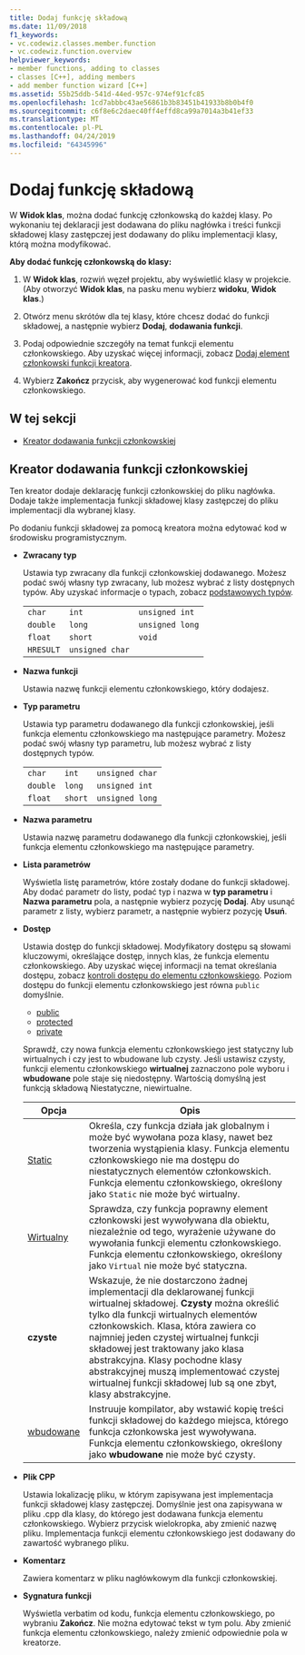 ```yaml
---
title: Dodaj funkcję składową
ms.date: 11/09/2018
f1_keywords:
- vc.codewiz.classes.member.function
- vc.codewiz.function.overview
helpviewer_keywords:
- member functions, adding to classes
- classes [C++], adding members
- add member function wizard [C++]
ms.assetid: 55b25ddb-541d-44ed-957c-974ef91cfc85
ms.openlocfilehash: 1cd7abbbc43ae56861b3b83451b41933b8b0b4f0
ms.sourcegitcommit: c6f8e6c2daec40ff4effd8ca99a7014a3b41ef33
ms.translationtype: MT
ms.contentlocale: pl-PL
ms.lasthandoff: 04/24/2019
ms.locfileid: "64345996"
---
```

# <a name="add-a-member-function"></a>Dodaj funkcję składową

W **Widok klas**, można dodać funkcję członkowską do każdej klasy. Po wykonaniu tej deklaracji jest dodawana do pliku nagłówka i treści funkcji składowej klasy zastępczej jest dodawany do pliku implementacji klasy, którą można modyfikować.

**Aby dodać funkcję członkowską do klasy:**

1. W **Widok klas**, rozwiń węzeł projektu, aby wyświetlić klasy w projekcie. (Aby otworzyć **Widok klas**, na pasku menu wybierz **widoku**, **Widok klas**.)

1. Otwórz menu skrótów dla tej klasy, które chcesz dodać do funkcji składowej, a następnie wybierz **Dodaj**, **dodawania funkcji**.

1. Podaj odpowiednie szczegóły na temat funkcji elementu członkowskiego. Aby uzyskać więcej informacji, zobacz [Dodaj element członkowski funkcji kreatora](#add-member-function-wizard).

1. Wybierz **Zakończ** przycisk, aby wygenerować kod funkcji elementu członkowskiego.

## <a name="in-this-section"></a>W tej sekcji

- [Kreator dodawania funkcji członkowskiej](#add-member-function-wizard)

## <a name="add-member-function-wizard"></a>Kreator dodawania funkcji członkowskiej

Ten kreator dodaje deklarację funkcji członkowskiej do pliku nagłówka. Dodaje także implementacja funkcji składowej klasy zastępczej do pliku implementacji dla wybranej klasy.

Po dodaniu funkcji składowej za pomocą kreatora można edytować kod w środowisku programistycznym.

- **Zwracany typ**

  Ustawia typ zwracany dla funkcji członkowskiej dodawanego. Możesz podać swój własny typ zwracany, lub możesz wybrać z listy dostępnych typów. Aby uzyskać informacje o typach, zobacz [podstawowych typów](../cpp/fundamental-types-cpp.md).

  | | | |
  |---|---|---|
  | `char` | `int` | `unsigned int` |
  | `double` | `long` | `unsigned long` |
  | `float` | `short` | `void` |
  | `HRESULT` | `unsigned char` | |

- **Nazwa funkcji**

  Ustawia nazwę funkcji elementu członkowskiego, który dodajesz.

- **Typ parametru**

  Ustawia typ parametru dodawanego dla funkcji członkowskiej, jeśli funkcja elementu członkowskiego ma następujące parametry. Możesz podać swój własny typ parametru, lub możesz wybrać z listy dostępnych typów.

  | | | |
  |---|---|---|
  | `char` | `int` | `unsigned char` |
  | `double` | `long` | `unsigned int` |
  | `float` | `short` | `unsigned long` |

- **Nazwa parametru**

  Ustawia nazwę parametru dodawanego dla funkcji członkowskiej, jeśli funkcja elementu członkowskiego ma następujące parametry.

- **Lista parametrów**

  Wyświetla listę parametrów, które zostały dodane do funkcji składowej. Aby dodać parametr do listy, podać typ i nazwa w **typ parametru** i **Nazwa parametru** pola, a następnie wybierz pozycję **Dodaj**. Aby usunąć parametr z listy, wybierz parametr, a następnie wybierz pozycję **Usuń**.

- **Dostęp**

  Ustawia dostęp do funkcji składowej. Modyfikatory dostępu są słowami kluczowymi, określające dostęp, innych klas, że funkcja elementu członkowskiego. Aby uzyskać więcej informacji na temat określania dostępu, zobacz [kontroli dostępu do elementu członkowskiego](../cpp/member-access-control-cpp.md). Poziom dostępu do funkcji elementu członkowskiego jest równa `public` domyślnie.

  - [public](../cpp/public-cpp.md)
  - [protected](../cpp/protected-cpp.md)
  - [private](../cpp/private-cpp.md)

  Sprawdź, czy nowa funkcja elementu członkowskiego jest statyczny lub wirtualnych i czy jest to wbudowane lub czysty. Jeśli ustawisz czysty, funkcji elementu członkowskiego **wirtualnej** zaznaczono pole wyboru i **wbudowane** pole staje się niedostępny. Wartością domyślną jest funkcją składową Niestatyczne, niewirtualne.

  | Opcja | Opis |
  |--------|-------------|
  | [Static](../cpp/storage-classes-cpp.md) |  Określa, czy funkcja działa jak globalnym i może być wywołana poza klasy, nawet bez tworzenia wystąpienia klasy. Funkcja elementu członkowskiego nie ma dostępu do niestatycznych elementów członkowskich. Funkcja elementu członkowskiego, określony jako `Static` nie może być wirtualny. |
  | [Wirtualny](../cpp/virtual-cpp.md) | Sprawdza, czy funkcja poprawny element członkowski jest wywoływana dla obiektu, niezależnie od tego, wyrażenie używane do wywołania funkcji elementu członkowskiego. Funkcja elementu członkowskiego, określony jako `Virtual` nie może być statyczna. |
  | **czyste** | Wskazuje, że nie dostarczono żadnej implementacji dla deklarowanej funkcji wirtualnej składowej. **Czysty** można określić tylko dla funkcji wirtualnych elementów członkowskich. Klasa, która zawiera co najmniej jeden czystej wirtualnej funkcji składowej jest traktowany jako klasa abstrakcyjna. Klasy pochodne klasy abstrakcyjnej muszą implementować czystej wirtualnej funkcji składowej lub są one zbyt, klasy abstrakcyjne. |
  | [wbudowane](../cpp/inline-functions-cpp.md) | Instruuje kompilator, aby wstawić kopię treści funkcji składowej do każdego miejsca, którego funkcja członkowska jest wywoływana. Funkcja elementu członkowskiego, określony jako **wbudowane** nie może być czysty. |

- **Plik CPP**

  Ustawia lokalizację pliku, w którym zapisywana jest implementacja funkcji składowej klasy zastępczej. Domyślnie jest ona zapisywana w pliku .cpp dla klasy, do którego jest dodawana funkcja elementu członkowskiego. Wybierz przycisk wielokropka, aby zmienić nazwę pliku. Implementacja funkcji elementu członkowskiego jest dodawany do zawartość wybranego pliku.

- **Komentarz**

  Zawiera komentarz w pliku nagłówkowym dla funkcji członkowskiej.

- **Sygnatura funkcji**

  Wyświetla verbatim od kodu, funkcja elementu członkowskiego, po wybraniu **Zakończ**. Nie można edytować tekst w tym polu. Aby zmienić funkcja elementu członkowskiego, należy zmienić odpowiednie pola w kreatorze.
